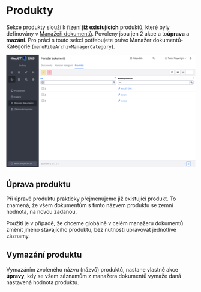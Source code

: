 # Produkty

Sekce produkty slouží k řízení **již existujících** produktů, které byly definovány v [Manažeři dokumentů](./README.md). Povoleny jsou jen 2 akce a to**úprava** a **mazání**. Pro práci s touto sekcí potřebujete právo Manažer dokumentů-Kategorie (`menuFileArchivManagerCategory`).

![](product-manager.png)

## Úprava produktu

Při úpravě produktu prakticky přejmenujeme již existující produkt. To znamená, že všem dokumentům s tímto názvem produktu se zemní hodnota, na novou zadanou.

Použití je v případě, že chceme globálně v celém manažeru dokumentů změnit jméno stávajícího produktu, bez nutnosti upravovat jednotlivé záznamy.

## Vymazání produktu

Vymazáním zvoleného názvu (názvů) produktů, nastane vlastně akce **úpravy**, kdy se všem záznamům z manažera dokumentů vymaže daná nastavená hodnota produktu.
